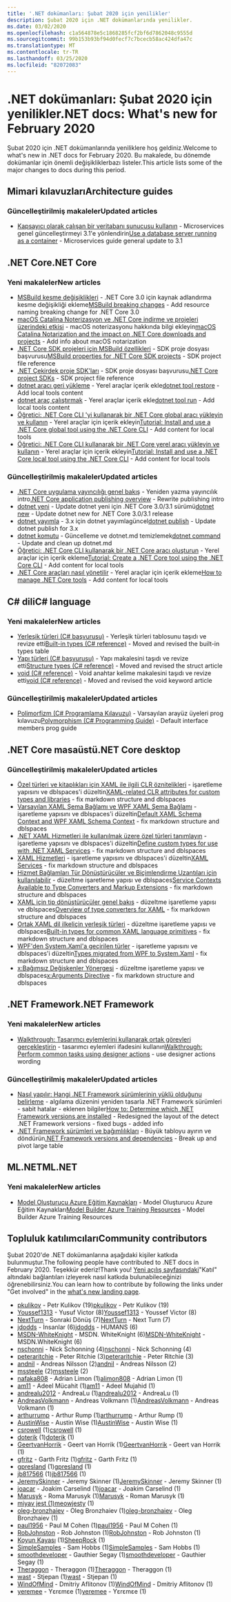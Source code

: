 ```yaml
---
title: '.NET dokümanları: Şubat 2020 için yenilikler'
description: Şubat 2020 için .NET dokümanlarında yenilikler.
ms.date: 03/02/2020
ms.openlocfilehash: c1a564878e5c1868285fcf2bf6d7862048c9555d
ms.sourcegitcommit: 99b153b93bf94d0fecf7c7bcecb58ac424dfa47c
ms.translationtype: MT
ms.contentlocale: tr-TR
ms.lasthandoff: 03/25/2020
ms.locfileid: "82072083"
---
```

# <a name="net-docs-whats-new-for-february-2020"></a><span data-ttu-id="0db0f-103">.NET dokümanları: Şubat 2020 için yenilikler</span><span class="sxs-lookup"><span data-stu-id="0db0f-103">.NET docs: What's new for February 2020</span></span>

<span data-ttu-id="0db0f-104">Şubat 2020 için .NET dokümanlarında yeniliklere hoş geldiniz.</span><span class="sxs-lookup"><span data-stu-id="0db0f-104">Welcome to what's new in .NET docs for February 2020.</span></span> <span data-ttu-id="0db0f-105">Bu makalede, bu dönemde dokümanlar için önemli değişikliklerbazı listeler.</span><span class="sxs-lookup"><span data-stu-id="0db0f-105">This article lists some of the major changes to docs during this period.</span></span>

## <a name="architecture-guides"></a><span data-ttu-id="0db0f-106">Mimari kılavuzları</span><span class="sxs-lookup"><span data-stu-id="0db0f-106">Architecture guides</span></span>

### <a name="updated-articles"></a><span data-ttu-id="0db0f-107">Güncelleştirilmiş makaleler</span><span class="sxs-lookup"><span data-stu-id="0db0f-107">Updated articles</span></span>

- <span data-ttu-id="0db0f-108">[Kapsayıcı olarak çalışan bir veritabanı sunucusu kullanın](../architecture/microservices/multi-container-microservice-net-applications/database-server-container.md) - Microservices genel güncelleştirmeyi 3.1'e yönlendirin</span><span class="sxs-lookup"><span data-stu-id="0db0f-108">[Use a database server running as a container](../architecture/microservices/multi-container-microservice-net-applications/database-server-container.md) - Microservices guide general update to 3.1</span></span>

## <a name="net-core"></a><span data-ttu-id="0db0f-109">.NET Core</span><span class="sxs-lookup"><span data-stu-id="0db0f-109">.NET Core</span></span>

### <a name="new-articles"></a><span data-ttu-id="0db0f-110">Yeni makaleler</span><span class="sxs-lookup"><span data-stu-id="0db0f-110">New articles</span></span>

- <span data-ttu-id="0db0f-111">[MSBuild kesme değişiklikleri](../core/compatibility/msbuild.md) - .NET Core 3.0 için kaynak adlandırma kesme değişikliği ekleme</span><span class="sxs-lookup"><span data-stu-id="0db0f-111">[MSBuild breaking changes](../core/compatibility/msbuild.md) - Add resource naming breaking change for .NET Core 3.0</span></span>
- <span data-ttu-id="0db0f-112">[macOS Catalina Noterizasyon ve .NET Core indirme ve projeleri üzerindeki etkisi](../core/install/macos-notarization-issues.md) - macOS noterizasyonu hakkında bilgi ekleyin</span><span class="sxs-lookup"><span data-stu-id="0db0f-112">[macOS Catalina Notarization and the impact on .NET Core downloads and projects](../core/install/macos-notarization-issues.md) - Add info about macOS notarization</span></span>
- <span data-ttu-id="0db0f-113">[.NET Core SDK projeleri için MSBuild özellikleri](../core/project-sdk/msbuild-props.md) - SDK proje dosyası başvurusu</span><span class="sxs-lookup"><span data-stu-id="0db0f-113">[MSBuild properties for .NET Core SDK projects](../core/project-sdk/msbuild-props.md) - SDK project file reference</span></span>
- <span data-ttu-id="0db0f-114">[.NET Çekirdek proje SDK'ları](../core/project-sdk/overview.md) - SDK proje dosyası başvurusu</span><span class="sxs-lookup"><span data-stu-id="0db0f-114">[.NET Core project SDKs](../core/project-sdk/overview.md) - SDK project file reference</span></span>
- <span data-ttu-id="0db0f-115">[dotnet aracı geri yükleme](../core/tools/dotnet-tool-restore.md) - Yerel araçlar içerik ekle</span><span class="sxs-lookup"><span data-stu-id="0db0f-115">[dotnet tool restore](../core/tools/dotnet-tool-restore.md) - Add local tools content</span></span>
- <span data-ttu-id="0db0f-116">[dotnet araç çalıştırmak](../core/tools/dotnet-tool-run.md) - Yerel araçlar içerik ekle</span><span class="sxs-lookup"><span data-stu-id="0db0f-116">[dotnet tool run](../core/tools/dotnet-tool-run.md) - Add local tools content</span></span>
- <span data-ttu-id="0db0f-117">[Öğretici: .NET Core CLI 'yi kullanarak bir .NET Core global aracı yükleyin ve kullanın](../core/tools/global-tools-how-to-use.md) - Yerel araçlar için içerik ekleyin</span><span class="sxs-lookup"><span data-stu-id="0db0f-117">[Tutorial: Install and use a .NET Core global tool using the .NET Core CLI](../core/tools/global-tools-how-to-use.md) - Add content for local tools</span></span>
- <span data-ttu-id="0db0f-118">[Öğretici: .NET Core CLI kullanarak bir .NET Core yerel aracı yükleyin ve kullanın](../core/tools/local-tools-how-to-use.md) - Yerel araçlar için içerik ekleyin</span><span class="sxs-lookup"><span data-stu-id="0db0f-118">[Tutorial: Install and use a .NET Core local tool using the .NET Core CLI](../core/tools/local-tools-how-to-use.md) - Add content for local tools</span></span>

### <a name="updated-articles"></a><span data-ttu-id="0db0f-119">Güncelleştirilmiş makaleler</span><span class="sxs-lookup"><span data-stu-id="0db0f-119">Updated articles</span></span>

- <span data-ttu-id="0db0f-120">[.NET Core uygulama yayıncılığı genel bakış](../core/deploying/index.md) - Yeniden yazma yayıncılık intro</span><span class="sxs-lookup"><span data-stu-id="0db0f-120">[.NET Core application publishing overview](../core/deploying/index.md) - Rewrite publishing intro</span></span>
- <span data-ttu-id="0db0f-121">[dotnet yeni](../core/tools/dotnet-new.md) - Update dotnet yeni için .NET Core 3.0/3.1 sürümü</span><span class="sxs-lookup"><span data-stu-id="0db0f-121">[dotnet new](../core/tools/dotnet-new.md) - Update dotnet new for .NET Core 3.0/3.1 release</span></span>
- <span data-ttu-id="0db0f-122">[dotnet yayımla](../core/tools/dotnet-publish.md) - 3.x için dotnet yayımlagüncel</span><span class="sxs-lookup"><span data-stu-id="0db0f-122">[dotnet publish](../core/tools/dotnet-publish.md) - Update dotnet publish for 3.x</span></span>
- <span data-ttu-id="0db0f-123">[dotnet komutu](../core/tools/dotnet.md) - Güncelleme ve dotnet.md temizlemek</span><span class="sxs-lookup"><span data-stu-id="0db0f-123">[dotnet command](../core/tools/dotnet.md) - Update and clean up dotnet.md</span></span>
- <span data-ttu-id="0db0f-124">[Öğretici: .NET Core CLI kullanarak bir .NET Core aracı oluşturun](../core/tools/global-tools-how-to-create.md) - Yerel araçlar için içerik ekleme</span><span class="sxs-lookup"><span data-stu-id="0db0f-124">[Tutorial: Create a .NET Core tool using the .NET Core CLI](../core/tools/global-tools-how-to-create.md) - Add content for local tools</span></span>
- <span data-ttu-id="0db0f-125">[.NET Core araçları nasıl yönetilir](../core/tools/global-tools.md) - Yerel araçlar için içerik ekleme</span><span class="sxs-lookup"><span data-stu-id="0db0f-125">[How to manage .NET Core tools](../core/tools/global-tools.md) - Add content for local tools</span></span>

## <a name="c-language"></a><span data-ttu-id="0db0f-126">C# dili</span><span class="sxs-lookup"><span data-stu-id="0db0f-126">C# language</span></span>

### <a name="new-articles"></a><span data-ttu-id="0db0f-127">Yeni makaleler</span><span class="sxs-lookup"><span data-stu-id="0db0f-127">New articles</span></span>

- <span data-ttu-id="0db0f-128">[Yerleşik türleri (C# başvurusu)](../csharp/language-reference/builtin-types/built-in-types.md) - Yerleşik türleri tablosunu taşıdı ve revize etti</span><span class="sxs-lookup"><span data-stu-id="0db0f-128">[Built-in types (C# reference)](../csharp/language-reference/builtin-types/built-in-types.md) - Moved and revised the built-in types table</span></span>
- <span data-ttu-id="0db0f-129">[Yapı türleri (C# başvurusu)](../csharp/language-reference/builtin-types/struct.md) - Yapı makalesini taşıdı ve revize etti</span><span class="sxs-lookup"><span data-stu-id="0db0f-129">[Structure types (C# reference)](../csharp/language-reference/builtin-types/struct.md) - Moved and revised the struct article</span></span>
- <span data-ttu-id="0db0f-130">[void (C# reference)](../csharp/language-reference/builtin-types/void.md) - Void anahtar kelime makalesini taşıdı ve revize etti</span><span class="sxs-lookup"><span data-stu-id="0db0f-130">[void (C# reference)](../csharp/language-reference/builtin-types/void.md) - Moved and revised the void keyword article</span></span>

### <a name="updated-articles"></a><span data-ttu-id="0db0f-131">Güncelleştirilmiş makaleler</span><span class="sxs-lookup"><span data-stu-id="0db0f-131">Updated articles</span></span>

- <span data-ttu-id="0db0f-132">[Polimorfizm (C# Programlama Kılavuzu)](../csharp/programming-guide/classes-and-structs/polymorphism.md) - Varsayılan arayüz üyeleri prog kılavuzu</span><span class="sxs-lookup"><span data-stu-id="0db0f-132">[Polymorphism (C# Programming Guide)](../csharp/programming-guide/classes-and-structs/polymorphism.md) - Default interface members prog guide</span></span>

## <a name="net-core-desktop"></a><span data-ttu-id="0db0f-133">.NET Core masaüstü</span><span class="sxs-lookup"><span data-stu-id="0db0f-133">.NET Core desktop</span></span>

### <a name="updated-articles"></a><span data-ttu-id="0db0f-134">Güncelleştirilmiş makaleler</span><span class="sxs-lookup"><span data-stu-id="0db0f-134">Updated articles</span></span>

- <span data-ttu-id="0db0f-135">[Özel türleri ve kitaplıkları için XAML ile ilgili CLR öznitelikleri](../desktop-wpf/xaml-services/clr-attributes-with-custom-types-and-libraries.md) - işaretleme yapısını ve dblspaces'i düzeltin</span><span class="sxs-lookup"><span data-stu-id="0db0f-135">[XAML-related CLR attributes for custom types and libraries](../desktop-wpf/xaml-services/clr-attributes-with-custom-types-and-libraries.md) - fix markdown structure and dblspaces</span></span>
- <span data-ttu-id="0db0f-136">[Varsayılan XAML Şema Bağlamı ve WPF XAML Şema Bağlamı](../desktop-wpf/xaml-services/default-schema-context.md) - işaretleme yapısını ve dblspaces'i düzeltin</span><span class="sxs-lookup"><span data-stu-id="0db0f-136">[Default XAML Schema Context and WPF XAML Schema Context](../desktop-wpf/xaml-services/default-schema-context.md) - fix markdown structure and dblspaces</span></span>
- <span data-ttu-id="0db0f-137">[.NET XAML Hizmetleri ile kullanılmak üzere özel türleri tanımlayın](../desktop-wpf/xaml-services/define-custom-types.md) - işaretleme yapısını ve dblspaces'i düzeltin</span><span class="sxs-lookup"><span data-stu-id="0db0f-137">[Define custom types for use with .NET XAML Services](../desktop-wpf/xaml-services/define-custom-types.md) - fix markdown structure and dblspaces</span></span>
- <span data-ttu-id="0db0f-138">[XAML Hizmetleri](../desktop-wpf/xaml-services/index.md) - işaretleme yapısını ve dblspaces'i düzeltin</span><span class="sxs-lookup"><span data-stu-id="0db0f-138">[XAML Services](../desktop-wpf/xaml-services/index.md) - fix markdown structure and dblspaces</span></span>
- <span data-ttu-id="0db0f-139">[Hizmet Bağlamları Tür Dönüştürücüler ve Biçimlendirme Uzantıları için kullanılabilir](../desktop-wpf/xaml-services/service-contexts-with-type-converters-and-markup-extensions.md) - düzeltme işaretleme yapısı ve dblspaces</span><span class="sxs-lookup"><span data-stu-id="0db0f-139">[Service Contexts Available to Type Converters and Markup Extensions](../desktop-wpf/xaml-services/service-contexts-with-type-converters-and-markup-extensions.md) - fix markdown structure and dblspaces</span></span>
- <span data-ttu-id="0db0f-140">[XAML için tip dönüştürücüler genel bakış](../desktop-wpf/xaml-services/type-converters-overview.md) - düzeltme işaretleme yapısı ve dblspaces</span><span class="sxs-lookup"><span data-stu-id="0db0f-140">[Overview of type converters for XAML](../desktop-wpf/xaml-services/type-converters-overview.md) - fix markdown structure and dblspaces</span></span>
- <span data-ttu-id="0db0f-141">[Ortak XAML dil ilkeliçin yerleşik türleri](../desktop-wpf/xaml-services/types-for-primitives.md) - düzeltme işaretleme yapısı ve dblspaces</span><span class="sxs-lookup"><span data-stu-id="0db0f-141">[Built-in types for common XAML language primitives](../desktop-wpf/xaml-services/types-for-primitives.md) - fix markdown structure and dblspaces</span></span>
- <span data-ttu-id="0db0f-142">[WPF'den System.Xaml'a geçirilen türler](../framework/wpf/advanced/types-migrated-from-wpf-to-system.md) - işaretleme yapısını ve dblspaces'i düzeltin</span><span class="sxs-lookup"><span data-stu-id="0db0f-142">[Types migrated from WPF to System.Xaml](../framework/wpf/advanced/types-migrated-from-wpf-to-system.md) - fix markdown structure and dblspaces</span></span>
- <span data-ttu-id="0db0f-143">[x:Bağımsız Değişkenler Yönergesi](../desktop-wpf/xaml-services/xarguments-directive.md) - düzeltme işaretleme yapısı ve dblspaces</span><span class="sxs-lookup"><span data-stu-id="0db0f-143">[x:Arguments Directive](../desktop-wpf/xaml-services/xarguments-directive.md) - fix markdown structure and dblspaces</span></span>

## <a name="net-framework"></a><span data-ttu-id="0db0f-144">.NET Framework</span><span class="sxs-lookup"><span data-stu-id="0db0f-144">.NET Framework</span></span>

### <a name="new-articles"></a><span data-ttu-id="0db0f-145">Yeni makaleler</span><span class="sxs-lookup"><span data-stu-id="0db0f-145">New articles</span></span>

- <span data-ttu-id="0db0f-146">[Walkthrough: Tasarımcı eylemlerini kullanarak ortak görevleri gerçekleştirin](../framework/winforms/controls/perform-common-tasks-design-actions.md) - tasarımcı eylemleri ifadesini kullanın</span><span class="sxs-lookup"><span data-stu-id="0db0f-146">[Walkthrough: Perform common tasks using designer actions](../framework/winforms/controls/perform-common-tasks-design-actions.md) - use designer actions wording</span></span>

### <a name="updated-articles"></a><span data-ttu-id="0db0f-147">Güncelleştirilmiş makaleler</span><span class="sxs-lookup"><span data-stu-id="0db0f-147">Updated articles</span></span>

- <span data-ttu-id="0db0f-148">[Nasıl yapılır: Hangi .NET Framework sürümlerinin yüklü olduğunu belirleme](../framework/migration-guide/how-to-determine-which-versions-are-installed.md) - algılama düzenini yeniden tasarla .NET Framework sürümleri - sabit hatalar - eklenen bilgiler</span><span class="sxs-lookup"><span data-stu-id="0db0f-148">[How to: Determine which .NET Framework versions are installed](../framework/migration-guide/how-to-determine-which-versions-are-installed.md) - Redesigned the layout of the detect .NET Framework versions - fixed bugs - added info</span></span>
- <span data-ttu-id="0db0f-149">[.NET Framework sürümleri ve bağımlılıkları](../framework/migration-guide/versions-and-dependencies.md) - Büyük tabloyu ayırın ve döndürün</span><span class="sxs-lookup"><span data-stu-id="0db0f-149">[.NET Framework versions and dependencies](../framework/migration-guide/versions-and-dependencies.md) - Break up and pivot large table</span></span>

## <a name="mlnet"></a><span data-ttu-id="0db0f-150">ML.NET</span><span class="sxs-lookup"><span data-stu-id="0db0f-150">ML.NET</span></span>

### <a name="new-articles"></a><span data-ttu-id="0db0f-151">Yeni makaleler</span><span class="sxs-lookup"><span data-stu-id="0db0f-151">New articles</span></span>

- <span data-ttu-id="0db0f-152">[Model Oluşturucu Azure Eğitim Kaynakları](../machine-learning/resources/azure-training-concepts-model-builder.md) - Model Oluşturucu Azure Eğitim Kaynakları</span><span class="sxs-lookup"><span data-stu-id="0db0f-152">[Model Builder Azure Training Resources](../machine-learning/resources/azure-training-concepts-model-builder.md) - Model Builder Azure Training Resources</span></span>

## <a name="community-contributors"></a><span data-ttu-id="0db0f-153">Topluluk katılımcıları</span><span class="sxs-lookup"><span data-stu-id="0db0f-153">Community contributors</span></span>

<span data-ttu-id="0db0f-154">Şubat 2020'de .NET dokümanlarına aşağıdaki kişiler katkıda bulunmuştur.</span><span class="sxs-lookup"><span data-stu-id="0db0f-154">The following people have contributed to .NET docs in February 2020.</span></span> <span data-ttu-id="0db0f-155">Teşekkür ederiz!</span><span class="sxs-lookup"><span data-stu-id="0db0f-155">Thank you!</span></span> <span data-ttu-id="0db0f-156">[Yeni açılış sayfasındaki](index.yml)"Katıl" altındaki bağlantıları izleyerek nasıl katkıda bulunabileceğinizi öğrenebilirsiniz.</span><span class="sxs-lookup"><span data-stu-id="0db0f-156">You can learn how to contribute by following the links under "Get involved" in the [what's new landing page](index.yml).</span></span>

- <span data-ttu-id="0db0f-157">[pkulikov](https://github.com/pkulikov) - Petr Kulikov (19)</span><span class="sxs-lookup"><span data-stu-id="0db0f-157">[pkulikov](https://github.com/pkulikov) - Petr Kulikov (19)</span></span>
- <span data-ttu-id="0db0f-158">[Youssef1313](https://github.com/Youssef1313) - Yusuf Victor (8)</span><span class="sxs-lookup"><span data-stu-id="0db0f-158">[Youssef1313](https://github.com/Youssef1313) - Youssef Victor (8)</span></span>
- <span data-ttu-id="0db0f-159">[NextTurn](https://github.com/NextTurn) - Sonraki Dönüş (7)</span><span class="sxs-lookup"><span data-stu-id="0db0f-159">[NextTurn](https://github.com/NextTurn) - Next Turn (7)</span></span>
- <span data-ttu-id="0db0f-160">[jdodds](https://github.com/jdodds) - İnsanlar (6)</span><span class="sxs-lookup"><span data-stu-id="0db0f-160">[jdodds](https://github.com/jdodds) - HUMANS (6)</span></span>
- <span data-ttu-id="0db0f-161">[MSDN-WhiteKnight](https://github.com/MSDN-WhiteKnight) - MSDN. WhiteKnight (6)</span><span class="sxs-lookup"><span data-stu-id="0db0f-161">[MSDN-WhiteKnight](https://github.com/MSDN-WhiteKnight) - MSDN.WhiteKnight (6)</span></span>
- <span data-ttu-id="0db0f-162">[nschonni](https://github.com/nschonni) - Nick Schonning (4)</span><span class="sxs-lookup"><span data-stu-id="0db0f-162">[nschonni](https://github.com/nschonni) - Nick Schonning (4)</span></span>
- <span data-ttu-id="0db0f-163">[peteraritchie](https://github.com/peteraritchie) - Peter Ritchie (3)</span><span class="sxs-lookup"><span data-stu-id="0db0f-163">[peteraritchie](https://github.com/peteraritchie) - Peter Ritchie (3)</span></span>
- <span data-ttu-id="0db0f-164">[andnil](https://github.com/andnil) - Andreas Nilsson (2)</span><span class="sxs-lookup"><span data-stu-id="0db0f-164">[andnil](https://github.com/andnil) - Andreas Nilsson (2)</span></span>
- <span data-ttu-id="0db0f-165">[mssteele](https://github.com/mssteele) (2)</span><span class="sxs-lookup"><span data-stu-id="0db0f-165">[mssteele](https://github.com/mssteele) (2)</span></span>
- <span data-ttu-id="0db0f-166">[nafaka808](https://github.com/alimon808) - Adrian Limon (1)</span><span class="sxs-lookup"><span data-stu-id="0db0f-166">[alimon808](https://github.com/alimon808) - Adrian Limon (1)</span></span>
- <span data-ttu-id="0db0f-167">[am11](https://github.com/am11) - Adeel Mücahit (1)</span><span class="sxs-lookup"><span data-stu-id="0db0f-167">[am11](https://github.com/am11) - Adeel Mujahid (1)</span></span>
- <span data-ttu-id="0db0f-168">[andrealu2012](https://github.com/andrealu2012) - AndreaLu (1)</span><span class="sxs-lookup"><span data-stu-id="0db0f-168">[andrealu2012](https://github.com/andrealu2012) - AndreaLu (1)</span></span>
- <span data-ttu-id="0db0f-169">[AndreasVolkmann](https://github.com/AndreasVolkmann) - Andreas Volkmann (1)</span><span class="sxs-lookup"><span data-stu-id="0db0f-169">[AndreasVolkmann](https://github.com/AndreasVolkmann) - Andreas Volkmann (1)</span></span>
- <span data-ttu-id="0db0f-170">[arthurrump](https://github.com/arthurrump) - Arthur Rump (1)</span><span class="sxs-lookup"><span data-stu-id="0db0f-170">[arthurrump](https://github.com/arthurrump) - Arthur Rump (1)</span></span>
- <span data-ttu-id="0db0f-171">[AustinWise](https://github.com/AustinWise) - Austin Wise (1)</span><span class="sxs-lookup"><span data-stu-id="0db0f-171">[AustinWise](https://github.com/AustinWise) - Austin Wise (1)</span></span>
- <span data-ttu-id="0db0f-172">[csrowell](https://github.com/csrowell) (1)</span><span class="sxs-lookup"><span data-stu-id="0db0f-172">[csrowell](https://github.com/csrowell) (1)</span></span>
- <span data-ttu-id="0db0f-173">[doterik](https://github.com/doterik) (1)</span><span class="sxs-lookup"><span data-stu-id="0db0f-173">[doterik](https://github.com/doterik) (1)</span></span>
- <span data-ttu-id="0db0f-174">[GeertvanHorrik](https://github.com/GeertvanHorrik) - Geert van Horrik (1)</span><span class="sxs-lookup"><span data-stu-id="0db0f-174">[GeertvanHorrik](https://github.com/GeertvanHorrik) - Geert van Horrik (1)</span></span>
- <span data-ttu-id="0db0f-175">[gfritz](https://github.com/gfritz) - Garth Fritz (1)</span><span class="sxs-lookup"><span data-stu-id="0db0f-175">[gfritz](https://github.com/gfritz) - Garth Fritz (1)</span></span>
- <span data-ttu-id="0db0f-176">[gpresland](https://github.com/gpresland) (1)</span><span class="sxs-lookup"><span data-stu-id="0db0f-176">[gpresland](https://github.com/gpresland) (1)</span></span>
- <span data-ttu-id="0db0f-177">[jb817566](https://github.com/jb817566) (1)</span><span class="sxs-lookup"><span data-stu-id="0db0f-177">[jb817566](https://github.com/jb817566) (1)</span></span>
- <span data-ttu-id="0db0f-178">[JeremySkinner](https://github.com/JeremySkinner) - Jeremy Skinner (1)</span><span class="sxs-lookup"><span data-stu-id="0db0f-178">[JeremySkinner](https://github.com/JeremySkinner) - Jeremy Skinner (1)</span></span>
- <span data-ttu-id="0db0f-179">[joacar](https://github.com/joacar) - Joakim Carselind (1)</span><span class="sxs-lookup"><span data-stu-id="0db0f-179">[joacar](https://github.com/joacar) - Joakim Carselind (1)</span></span>
- <span data-ttu-id="0db0f-180">[Marusyk](https://github.com/Marusyk) - Roma Marusyk (1)</span><span class="sxs-lookup"><span data-stu-id="0db0f-180">[Marusyk](https://github.com/Marusyk) - Roman Marusyk (1)</span></span>
- <span data-ttu-id="0db0f-181">[miyav jest (1)](https://github.com/meowjesty)</span><span class="sxs-lookup"><span data-stu-id="0db0f-181">[meowjesty](https://github.com/meowjesty) (1)</span></span>
- <span data-ttu-id="0db0f-182">[oleg-bronzhaiev](https://github.com/oleg-bronzhaiev) - Oleg Bronzhaiev (1)</span><span class="sxs-lookup"><span data-stu-id="0db0f-182">[oleg-bronzhaiev](https://github.com/oleg-bronzhaiev) - Oleg Bronzhaiev (1)</span></span>
- <span data-ttu-id="0db0f-183">[paul1956](https://github.com/paul1956) - Paul M Cohen (1)</span><span class="sxs-lookup"><span data-stu-id="0db0f-183">[paul1956](https://github.com/paul1956) - Paul M Cohen (1)</span></span>
- <span data-ttu-id="0db0f-184">[RobJohnston](https://github.com/RobJohnston) - Rob Johnston (1)</span><span class="sxs-lookup"><span data-stu-id="0db0f-184">[RobJohnston](https://github.com/RobJohnston) - Rob Johnston (1)</span></span>
- <span data-ttu-id="0db0f-185">[Koyun Kayası](https://github.com/SheepRock) (1)</span><span class="sxs-lookup"><span data-stu-id="0db0f-185">[SheepRock](https://github.com/SheepRock) (1)</span></span>
- <span data-ttu-id="0db0f-186">[SimpleSamples](https://github.com/SimpleSamples) - Sam Hobbs (1)</span><span class="sxs-lookup"><span data-stu-id="0db0f-186">[SimpleSamples](https://github.com/SimpleSamples) - Sam Hobbs (1)</span></span>
- <span data-ttu-id="0db0f-187">[smoothdeveloper](https://github.com/smoothdeveloper) - Gauthier Segay (1)</span><span class="sxs-lookup"><span data-stu-id="0db0f-187">[smoothdeveloper](https://github.com/smoothdeveloper) - Gauthier Segay (1)</span></span>
- <span data-ttu-id="0db0f-188">[Theraggon](https://github.com/Theraggon) - Theraggon (1)</span><span class="sxs-lookup"><span data-stu-id="0db0f-188">[Theraggon](https://github.com/Theraggon) - Theraggon (1)</span></span>
- <span data-ttu-id="0db0f-189">[wast](https://github.com/wast) - Stjepan (1)</span><span class="sxs-lookup"><span data-stu-id="0db0f-189">[wast](https://github.com/wast) - Stjepan (1)</span></span>
- <span data-ttu-id="0db0f-190">[WindOfMind](https://github.com/WindOfMind) - Dmitriy Aflitonov (1)</span><span class="sxs-lookup"><span data-stu-id="0db0f-190">[WindOfMind](https://github.com/WindOfMind) - Dmitriy Aflitonov (1)</span></span>
- <span data-ttu-id="0db0f-191">[yeremee](https://github.com/yeremee) - Yεrεmεe (1)</span><span class="sxs-lookup"><span data-stu-id="0db0f-191">[yeremee](https://github.com/yeremee) - Yεrεmεe (1)</span></span>

